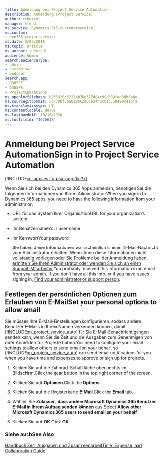```yaml
---
title: Anmeldung bei Project Service Automation
description: Anmeldung (Project Service)
author: ruhercul
manager: kfend
ms.service: dynamics-365-customerservice
ms.custom:
- dyn365-projectservice
ms.date: 8/03/2018
ms.topic: article
ms.author: ruhercul
audience: Admin
search.audienceType:
- admin
- customizer
- enduser
search.app:
- D365CE
- D365PS
- ProjectOperations
ms.openlocfilehash: b256820c52214b76e377d84c99d809fad88b8abe
ms.sourcegitcommit: 5c4c9bf3ba018562d6cb3443c01d550489c415fa
ms.translationtype: HT
ms.contentlocale: de-DE
ms.lasthandoff: 10/16/2020
ms.locfileid: "4076618"
---
```

# <a name="sign-in-to-project-service-automation"></a><span data-ttu-id="a5399-103">Anmeldung bei Project Service Automation</span><span class="sxs-lookup"><span data-stu-id="a5399-103">Sign in to Project Service Automation</span></span>

[!INCLUDE[cc-applies-to-psa-app-1x-2x](../includes/cc-applies-to-psa-app-1x-2x.md)]

<span data-ttu-id="a5399-104">Wenn Sie sich bei den  Dynamics 365 Apps anmelden, benötigen Sie die folgenden Informationen von Ihrem Administrator:</span><span class="sxs-lookup"><span data-stu-id="a5399-104">When you sign in to Dynamics 365 apps, you need to have the following information from your administrator:</span></span>  
  
- <span data-ttu-id="a5399-105">URL für das System Ihrer Organisation</span><span class="sxs-lookup"><span data-stu-id="a5399-105">URL for your organization’s system</span></span>  
  
- <span data-ttu-id="a5399-106">Ihr Benutzername</span><span class="sxs-lookup"><span data-stu-id="a5399-106">Your user name</span></span>  
  
- <span data-ttu-id="a5399-107">Ihr Kennwort</span><span class="sxs-lookup"><span data-stu-id="a5399-107">Your password</span></span>  
  
  <span data-ttu-id="a5399-108">Sie haben diese Informationen wahrscheinlich in einer E-Mail-Nachricht vom Administrator erhalten. Wenn Ihnen diese Informationen nicht vollständig vorliegen oder Sie Probleme bei der Anmeldung haben, [ermitteln Sie Ihren Administrator oder wenden Sie sich an einen Support-Mitarbeiter](https://docs.microsoft.com/dynamics365/customerengagement/on-premises/basics/find-administrator-support).</span><span class="sxs-lookup"><span data-stu-id="a5399-108">You probably received this information in an email from your admin. If you don’t have all this info, or if you have issues signing in, [Find your administrator or support person](https://docs.microsoft.com/dynamics365/customerengagement/on-premises/basics/find-administrator-support).</span></span>  
  
## <a name="set-your-personal-options-to-allow-email"></a><span data-ttu-id="a5399-109">Festlegen der persönlichen Optionen zum Erlauben von E-Mail</span><span class="sxs-lookup"><span data-stu-id="a5399-109">Set your personal options to allow email</span></span>  
 <span data-ttu-id="a5399-110">Sie müssen Ihre E-Mail-Einstellungen konfigurieren, sodass andere Benutzer E-Mails in Ihrem Namen versenden können, damit [!INCLUDE[pn_project_service_auto](../includes/pn-project-service-auto.md)] für Sie E-Mail-Benachrichtigungen senden kann, wenn Sie die Zeit und die Ausgaben zum Genehmigen von oder Anmelden für Projekte haben.</span><span class="sxs-lookup"><span data-stu-id="a5399-110">You need to configure your email settings to allow others to send email on your behalf, so [!INCLUDE[pn_project_service_auto](../includes/pn-project-service-auto.md)] can send email notifications for you when you have time and expenses to approve or sign up for projects.</span></span>  
  
1.  <span data-ttu-id="a5399-111">Klicken Sie auf die Zahnrad-Schaltfläche oben rechts im Bildschirm.</span><span class="sxs-lookup"><span data-stu-id="a5399-111">Click the gear button in the top right corner of the screen.</span></span>  
  
2.  <span data-ttu-id="a5399-112">Klicken Sie auf **Optionen**.</span><span class="sxs-lookup"><span data-stu-id="a5399-112">Click the **Options**.</span></span>  
  
3.  <span data-ttu-id="a5399-113">Klicken Sie auf die Registerkarte **E-Mail**.</span><span class="sxs-lookup"><span data-stu-id="a5399-113">Click the **Email** tab.</span></span>  
  
4.  <span data-ttu-id="a5399-114">Wählen Sie **Zulassen, dass andere Microsoft Dynamics 365 Benutzer E-Mail in Ihrem Auftrag senden können** aus.</span><span class="sxs-lookup"><span data-stu-id="a5399-114">Select **Allow other Microsoft Dynamics 365 users to send email on your behalf**.</span></span>  
  
5.  <span data-ttu-id="a5399-115">Klicken Sie auf **OK**.</span><span class="sxs-lookup"><span data-stu-id="a5399-115">Click **OK**.</span></span>  
  
### <a name="see-also"></a><span data-ttu-id="a5399-116">Siehe auch</span><span class="sxs-lookup"><span data-stu-id="a5399-116">See Also</span></span>  
 [<span data-ttu-id="a5399-117">Handbuch Zeit, Ausgaben und Zusammenarbeit</span><span class="sxs-lookup"><span data-stu-id="a5399-117">Time, Expense, and Collaboration Guide</span></span>](../psa/time-expense-collaboration-guide.md)
